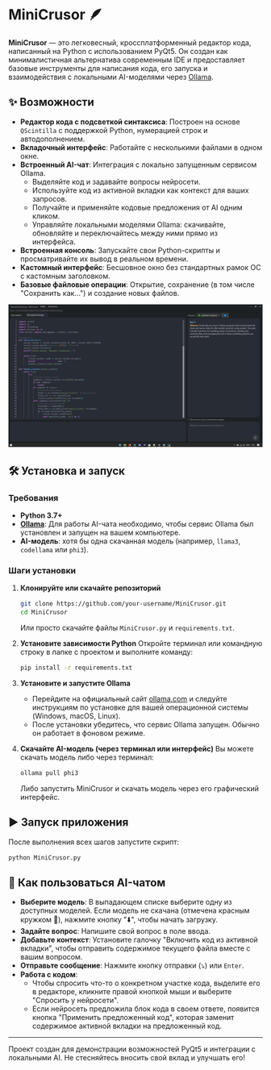# MiniCrusor 🪶

**MiniCrusor** — это легковесный, кроссплатформенный редактор кода, написанный на Python с использованием PyQt5. Он создан как минималистичная альтернатива современным IDE и предоставляет базовые инструменты для написания кода, его запуска и взаимодействия с локальными AI-моделями через [Ollama](https://ollama.com/).


## ✨ Возможности

- **Редактор кода с подсветкой синтаксиса**: Построен на основе `QScintilla` с поддержкой Python, нумерацией строк и автодополнением.
- **Вкладочный интерфейс**: Работайте с несколькими файлами в одном окне.
- **Встроенный AI-чат**: Интеграция с локально запущенным сервисом Ollama.
  - Выделяйте код и задавайте вопросы нейросети.
  - Используйте код из активной вкладки как контекст для ваших запросов.
  - Получайте и применяйте кодовые предложения от AI одним кликом.
  - Управляйте локальными моделями Ollama: скачивайте, обновляйте и переключайтесь между ними прямо из интерфейса.
- **Встроенная консоль**: Запускайте свои Python-скрипты и просматривайте их вывод в реальном времени.
- **Кастомный интерфейс**: Бесшовное окно без стандартных рамок ОС с кастомным заголовком.
- **Базовые файловые операции**: Открытие, сохранение (в том числе "Сохранить как...") и создание новых файлов.

![](docs/1.png)

## 🛠️ Установка и запуск

### Требования
- **Python 3.7+**
- **[Ollama](https://ollama.com/)**: Для работы AI-чата необходимо, чтобы сервис Ollama был установлен и запущен на вашем компьютере.
- **AI-модель**: хотя бы одна скачанная модель (например, `llama3`, `codellama` или `phi3`).

### Шаги установки

1. **Клонируйте или скачайте репозиторий**
   ```bash
   git clone https://github.com/your-username/MiniCrusor.git
   cd MiniCrusor
   ```
   Или просто скачайте файлы `MiniCrusor.py` и `requirements.txt`.

2. **Установите зависимости Python**
   Откройте терминал или командную строку в папке с проектом и выполните команду:
   ```bash
   pip install -r requirements.txt
   ```

3. **Установите и запустите Ollama**
   - Перейдите на официальный сайт [ollama.com](https://ollama.com/) и следуйте инструкциям по установке для вашей операционной системы (Windows, macOS, Linux).
   - После установки убедитесь, что сервис Ollama запущен. Обычно он работает в фоновом режиме.

4. **Скачайте AI-модель (через терминал или интерфейс)**
   Вы можете скачать модель либо через терминал:
   ```bash
   ollama pull phi3
   ```
   Либо запустить MiniCrusor и скачать модель через его графический интерфейс.

## ▶️ Запуск приложения
После выполнения всех шагов запустите скрипт:
```bash
python MiniCrusor.py
```

## 📝 Как пользоваться AI-чатом

- **Выберите модель**: В выпадающем списке выберите одну из доступных моделей. Если модель не скачана (отмечена красным кружком 🔴), нажмите кнопку "⬇️", чтобы начать загрузку.
- **Задайте вопрос**: Напишите свой вопрос в поле ввода.
- **Добавьте контекст**: Установите галочку "Включить код из активной вкладки", чтобы отправить содержимое текущего файла вместе с вашим вопросом.
- **Отправьте сообщение**: Нажмите кнопку отправки (⤵️) или `Enter`.
- **Работа с кодом**:
  - Чтобы спросить что-то о конкретном участке кода, выделите его в редакторе, кликните правой кнопкой мыши и выберите "Спросить у нейросети".
  - Если нейросеть предложила блок кода в своем ответе, появится кнопка "Применить предложенный код", которая заменит содержимое активной вкладки на предложенный код.

---
Проект создан для демонстрации возможностей PyQt5 и интеграции с локальными AI. Не стесняйтесь вносить свой вклад и улучшать его!
